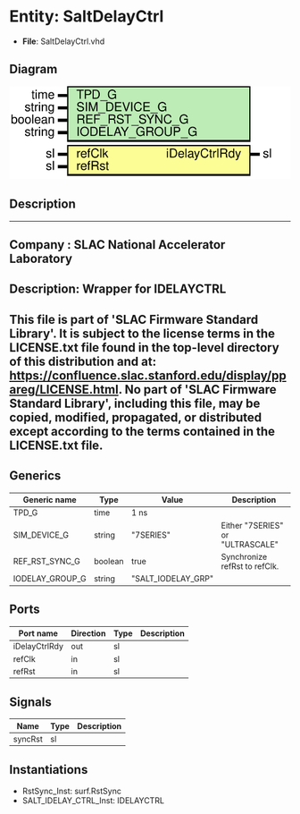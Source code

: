 # Entity: SaltDelayCtrl

- **File**: SaltDelayCtrl.vhd
## Diagram

![Diagram](SaltDelayCtrl.svg "Diagram")
## Description

-----------------------------------------------------------------------------
 Company    : SLAC National Accelerator Laboratory
-----------------------------------------------------------------------------
 Description: Wrapper for IDELAYCTRL
-----------------------------------------------------------------------------
 This file is part of 'SLAC Firmware Standard Library'.
 It is subject to the license terms in the LICENSE.txt file found in the
 top-level directory of this distribution and at:
    https://confluence.slac.stanford.edu/display/ppareg/LICENSE.html.
 No part of 'SLAC Firmware Standard Library', including this file,
 may be copied, modified, propagated, or distributed except according to
 the terms contained in the LICENSE.txt file.
-----------------------------------------------------------------------------
## Generics

| Generic name    | Type    | Value              | Description                       |
| --------------- | ------- | ------------------ | --------------------------------- |
| TPD_G           | time    | 1 ns               |                                   |
| SIM_DEVICE_G    | string  | "7SERIES"          |  Either "7SERIES" or "ULTRASCALE" |
| REF_RST_SYNC_G  | boolean | true               |  Synchronize refRst to refClk.    |
| IODELAY_GROUP_G | string  | "SALT_IODELAY_GRP" |                                   |
## Ports

| Port name     | Direction | Type | Description |
| ------------- | --------- | ---- | ----------- |
| iDelayCtrlRdy | out       | sl   |             |
| refClk        | in        | sl   |             |
| refRst        | in        | sl   |             |
## Signals

| Name    | Type | Description |
| ------- | ---- | ----------- |
| syncRst | sl   |             |
## Instantiations

- RstSync_Inst: surf.RstSync
- SALT_IDELAY_CTRL_Inst: IDELAYCTRL
